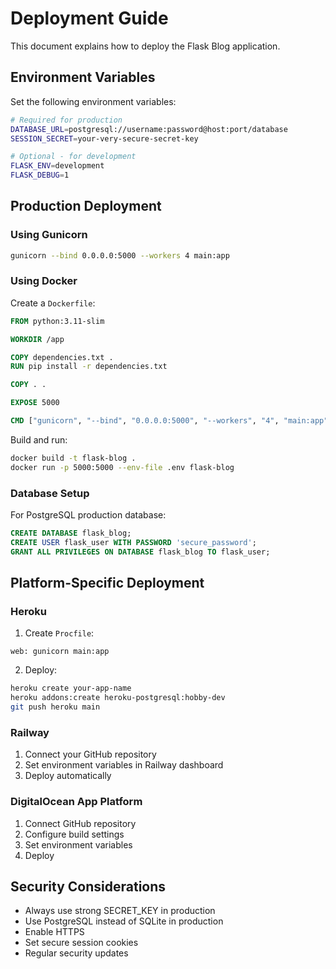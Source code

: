 # Deployment Guide

This document explains how to deploy the Flask Blog application.

## Environment Variables

Set the following environment variables:

```bash
# Required for production
DATABASE_URL=postgresql://username:password@host:port/database
SESSION_SECRET=your-very-secure-secret-key

# Optional - for development
FLASK_ENV=development
FLASK_DEBUG=1
```

## Production Deployment

### Using Gunicorn

```bash
gunicorn --bind 0.0.0.0:5000 --workers 4 main:app
```

### Using Docker

Create a `Dockerfile`:

```dockerfile
FROM python:3.11-slim

WORKDIR /app

COPY dependencies.txt .
RUN pip install -r dependencies.txt

COPY . .

EXPOSE 5000

CMD ["gunicorn", "--bind", "0.0.0.0:5000", "--workers", "4", "main:app"]
```

Build and run:

```bash
docker build -t flask-blog .
docker run -p 5000:5000 --env-file .env flask-blog
```

### Database Setup

For PostgreSQL production database:

```sql
CREATE DATABASE flask_blog;
CREATE USER flask_user WITH PASSWORD 'secure_password';
GRANT ALL PRIVILEGES ON DATABASE flask_blog TO flask_user;
```

## Platform-Specific Deployment

### Heroku

1. Create `Procfile`:
```
web: gunicorn main:app
```

2. Deploy:
```bash
heroku create your-app-name
heroku addons:create heroku-postgresql:hobby-dev
git push heroku main
```

### Railway

1. Connect your GitHub repository
2. Set environment variables in Railway dashboard
3. Deploy automatically

### DigitalOcean App Platform

1. Connect GitHub repository
2. Configure build settings
3. Set environment variables
4. Deploy

## Security Considerations

- Always use strong SECRET_KEY in production
- Use PostgreSQL instead of SQLite in production
- Enable HTTPS
- Set secure session cookies
- Regular security updates